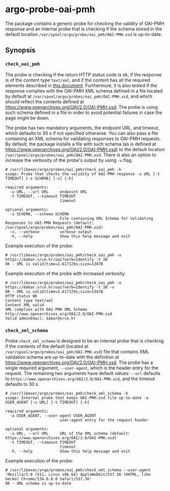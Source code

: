 # argo-probe-oai-pmh

The package contains a generic probe for checking the validity of OAI-PMH response and an internal probe that is checking if the schema stored in the default location `/var/spool/argo/probe/oai_pmh/OAI-PMH.xsd` is up-to-date. 


## Synopsis

### `check_oai_pmh`

The probe is checking if the return HTTP status code is ok, if the response is of the content type `text/xml`, and if the content has all the required elements described in [this document](http://www.openarchives.org/OAI/openarchivesprotocol.html#Identify). Furthermore, it is also tested if the response complies with the OAI-PMH XML schema defined in a file located by default at `/var/spool/argo/probes/oai_pmh/OAI-PMH.xsd`, and which should reflect the contents defined at https://www.openarchives.org/OAI/2.0/OAI-PMH.xsd. The probe is using such schema defined in a file in order to avoid potential failures in case the page might be down.

The probe has two mandatory arguments, the endpoint URL, and timeout, which defaults to 30 s if not specified otherwise. You can also pass a file containing an XML schema for validating responses to OAI-PMH requests. By default, the package installs a file with such schema (as is defined at https://www.openarchives.org/OAI/2.0/OAI-PMH.xsd) to the default location `/var/spool/argo/probes/oai_pmh/OAI-PMH.xsd`. There is also an option to increase the verbosity of the probe's output by using `-v` flag.

```
# /usr/libexec/argo/probes/oai_pmh/check_oai_pmh -h
usage: Probe that checks the validity of OAI-PMH response -u URL [-t TIMEOUT] [-s SCHEMA] [-v] [-h]

required arguments:
  -u URL, --url URL     endpoint URL
  -t TIMEOUT, --timeout TIMEOUT
                        timeout

optional arguments:
  -s SCHEMA, --schema SCHEMA
                        File containing XML Schema for Validating Responses to OAI-PMH Requests (default: /var/spool/argo/probes/oai_pmh/OAI-PMH.xsd)
  -v, --verbose         verbose output
  -h, --help            Show this help message and exit
```

Example execution of the probe:

```
# /usr/libexec/argo/probes/oai_pmh/check_oai_pmh -u https://dabar.srce.hr/oai?verb=Identify -t 30
OK - XML is valid|time=1.617129s;size=1347B
```

Example execution of the probe with increased verbosity:

```
# /usr/libexec/argo/probes/oai_pmh/check_oai_pmh -u https://dabar.srce.hr/oai?verb=Identify -t 30 -v
OK - XML is valid|time=1.617129s;size=1347B
HTTP status OK
Content type text/xml
Content XML valid
XML complies with OAI-PMH XML Schema http://www.openarchives.org/OAI/2.0/OAI-PMH.xsd
Valid adminEmail: dabar@srce.hr
```

### `check_xml_schema`

Probe `check_xml_schema` is designed to be an internal probe that is checking if the contents of the default (located at `/var/spool/argo/probes/oai_pmh/OAI-PMH.xsd`) file that contains XML validation schema are up-to-date with the definition at https://www.openarchives.org/OAI/2.0/OAI-PMH.xsd. The probe has a single required argument, `--user-agent`, which is the header entry for the request. The remaining two arguments have default values: `--url` defaults to `https://www.openarchives.org/OAI/2.0/OAI-PMH.xsd`, and the timeout defaults to 30 s.

```
# /usr/libexec/argo/probes/oai_pmh/check_xml_schema -h
usage: Internal probe that keeps OAI-PMH.xsd file up-to-date -a USER_AGENT [-u URL] [-t TIMEOUT] [-h]

required arguments:
  -a USER_AGENT, --user-agent USER_AGENT
                        user-agent entry for the request header

optional arguments:
  -u URL, --url URL     URL of the XML schema (default: https://www.openarchives.org/OAI/2.0/OAI-PMH.xsd)
  -t TIMEOUT, --timeout TIMEOUT
                        timeout
  -h, --help            Show this help message and exit
```

Example execution of the probe:

```
# /usr/libexec/argo/probes/oai_pmh/check_xml_schema --user-agent 'Mozilla/5.0 (X11; Linux x86_64) AppleWebKit/537.36 (KHTML, like Gecko) Chrome/134.0.0.0 Safari/537.36'
OK - XML schema is up-to-date
```

